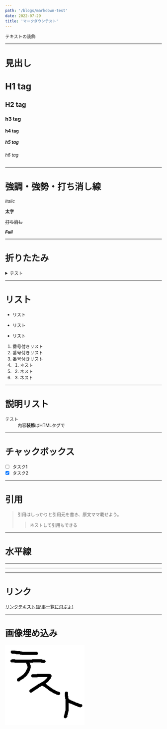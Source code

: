 ```yaml
---
path: '/blogs/markdown-test'
date: 2022-07-29
title: 'マークダウンテスト'
---
```


テキストの装飾
* * *
# 見出し

# H1 tag
## H2 tag
### h3 tag
#### h4 tag
##### h5 tag
###### h6 tag

* * *
# 強調・強勢・打ち消し線

_italic_

__太字__ 

~~打ち消し~~

_**~~Full~~**_

* * *
# 折りたたみ

<details><summary>テスト</summary>

みちゃいやーん
</details>

* * *
# リスト

* リスト
+ リスト
- リスト

1. 番号付きリスト
2. 番号付きリスト
3. 番号付きリスト
4. 1. ネスト
4. 2. ネスト
4. 3. ネスト

* * *
# 説明リスト

<dl>
    <dt>テスト</dt>
    <dd>内容<strong>装飾</strong>はHTMLタグで</dd>
</dl>

* * *

# チャックボックス

- [ ] タスク1
- [x] タスク2
* * *
# 引用
> 引用はしっかりと引用元を書き、原文ママ載せよう。
>> ネストして引用もできる

***
# 水平線
* * *
***

***
# リンク
[リンクテキスト(記事一覧に飛ぶよ)](/blog "マウスホバー")

***
# 画像埋め込み
![ALT](src/pages/blogs/07-29-2022-markdown-test/test.png "マウスホバー")